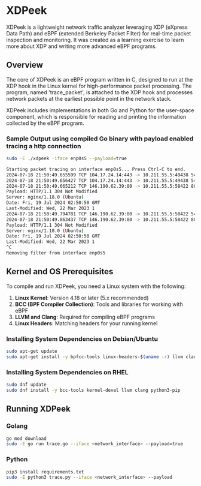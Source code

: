 # XDPeek

XDPeek is a lightweight network traffic analyzer leveraging XDP (eXpress Data Path) and eBPF (extended Berkeley Packet Filter) for real-time packet inspection and monitoring. It was created as a learning exercise to learn more about XDP and writing more advanced eBPF programs.  

## Overview

The core of XDPeek is an eBPF program written in C, designed to run at the XDP hook in the Linux kernel for high-performance packet processing. The program, named 'trace_packet', is attached to the XDP hook and processes network packets at the earliest possible point in the network stack.

XDPeek includes implementations in both Go and Python for the user-space component, which is responsible for reading and printing the information collected by the eBPF program.

### Sample Output using compiled Go binary with payload enabled tracing a http connection

```bash
sudo -E ./xdpeek -iface enp0s5 --payload=true

Starting packet tracing on interface enp0s5... Press Ctrl-C to end.
2024-07-18 21:50:49.655599 TCP 104.17.24.14:443 -> 10.211.55.5:49438 54 bytes
2024-07-18 21:50:49.656427 TCP 104.17.24.14:443 -> 10.211.55.5:49438 54 bytes
2024-07-18 21:50:49.665212 TCP 146.190.62.39:80 -> 10.211.55.5:58422 803 bytes
Payload: HTTP/1.1 304 Not Modified
Server: nginx/1.18.0 (Ubuntu)
Date: Fri, 19 Jul 2024 02:50:50 GMT
Last-Modified: Wed, 22 Mar 2023 1
2024-07-18 21:50:49.794781 TCP 146.190.62.39:80 -> 10.211.55.5:58422 54 bytes
2024-07-18 21:50:49.863437 TCP 146.190.62.39:80 -> 10.211.55.5:58422 803 bytes
Payload: HTTP/1.1 304 Not Modified
Server: nginx/1.18.0 (Ubuntu)
Date: Fri, 19 Jul 2024 02:50:50 GMT
Last-Modified: Wed, 22 Mar 2023 1
^C
Removing filter from interface enp0s5
```

## Kernel and OS Prerequisites

To compile and run XDPeek, you need a Linux system with the following:

1. **Linux Kernel**: Version 4.18 or later (5.x recommended)
2. **BCC (BPF Compiler Collection)**: Tools and libraries for working with eBPF
3. **LLVM and Clang**: Required for compiling eBPF programs
4. **Linux Headers**: Matching headers for your running kernel

### Installing System Dependencies on Debian/Ubuntu

```bash
sudo apt-get update
sudo apt-get install -y bpfcc-tools linux-headers-$(uname -r) llvm clang 
```

### Installing System Dependencies on RHEL

```bash
sudo dnf update
sudo dnf install -y bcc-tools kernel-devel llvm clang python3-pip
```

## Running XDPeek

### Golang

```bash
go mod download
sudo -E go run trace.go --iface <network_interface> --payload=true
```

### Python
```bash
pip3 install requirements.txt
sudo -E python3 trace.py --iface <network_interface> --payload
```